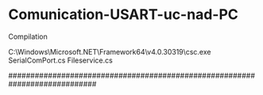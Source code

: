 # Comunication-USART-uc-nad-PC

Compilation 

C:\Windows\Microsoft.NET\Framework64\v4.0.30319\csc.exe SerialComPort.cs Fileservice.cs

############################################################################
